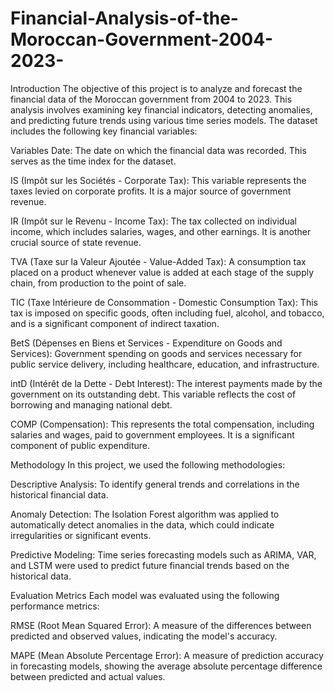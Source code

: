 # Financial-Analysis-of-the-Moroccan-Government-2004-2023-
Introduction
The objective of this project is to analyze and forecast the financial data of the Moroccan government from 2004 to 2023. This analysis involves examining key financial indicators, detecting anomalies, and predicting future trends using various time series models. The dataset includes the following key financial variables:

Variables
Date:
The date on which the financial data was recorded. This serves as the time index for the dataset.

IS (Impôt sur les Sociétés - Corporate Tax):
This variable represents the taxes levied on corporate profits. It is a major source of government revenue.

IR (Impôt sur le Revenu - Income Tax):
The tax collected on individual income, which includes salaries, wages, and other earnings. It is another crucial source of state revenue.

TVA (Taxe sur la Valeur Ajoutée - Value-Added Tax):
A consumption tax placed on a product whenever value is added at each stage of the supply chain, from production to the point of sale.

TIC (Taxe Intérieure de Consommation - Domestic Consumption Tax):
This tax is imposed on specific goods, often including fuel, alcohol, and tobacco, and is a significant component of indirect taxation.

BetS (Dépenses en Biens et Services - Expenditure on Goods and Services):
Government spending on goods and services necessary for public service delivery, including healthcare, education, and infrastructure.

intD (Intérêt de la Dette - Debt Interest):
The interest payments made by the government on its outstanding debt. This variable reflects the cost of borrowing and managing national debt.

COMP (Compensation):
This represents the total compensation, including salaries and wages, paid to government employees. It is a significant component of public expenditure.

Methodology
In this project, we used the following methodologies:

Descriptive Analysis:
To identify general trends and correlations in the historical financial data.

Anomaly Detection:
The Isolation Forest algorithm was applied to automatically detect anomalies in the data, which could indicate irregularities or significant events.

Predictive Modeling:
Time series forecasting models such as ARIMA, VAR, and LSTM were used to predict future financial trends based on the historical data.

Evaluation Metrics
Each model was evaluated using the following performance metrics:

RMSE (Root Mean Squared Error):
A measure of the differences between predicted and observed values, indicating the model's accuracy.

MAPE (Mean Absolute Percentage Error):
A measure of prediction accuracy in forecasting models, showing the average absolute percentage difference between predicted and actual values.
